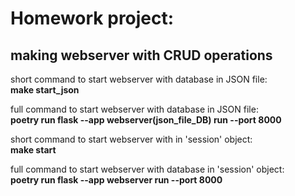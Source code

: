 # Homework project:
## making webserver with CRUD operations


short command to start webserver with database in JSON file:   
**make start_json**

full command to start webserver with database in JSON file:    
**poetry run flask --app webserver(json_file_DB) run --port 8000**

short command to start webserver with in 'session' object:   
**make start**

full command to start webserver with database in 'session' object:   
**poetry run flask --app webserver run --port 8000**